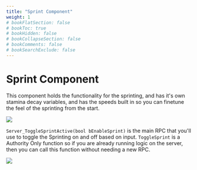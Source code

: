 ```yaml
---
title: "Sprint Component"
weight: 1
# bookFlatSection: false
# bookToc: true
# bookHidden: false
# bookCollapseSection: false
# bookComments: false
# bookSearchExclude: false
---
```


# Sprint Component

This component holds the functionality for the sprinting, and has it's own stamina decay variables, and has the speeds built in so you can finetune the feel of the sprinting from the start. 

![](https://imgur.com/QIoMQa9.png)

`Server_ToggleSprintActive(bool bEnableSprint)` is the main RPC that you'll use to toggle the Sprinting on and off based on input. `ToggleSprint` is a Authority Only function so if you are already running logic on the server, then you can call this function without needing a new RPC. 

![](https://imgur.com/Fu1bWRS.png)


